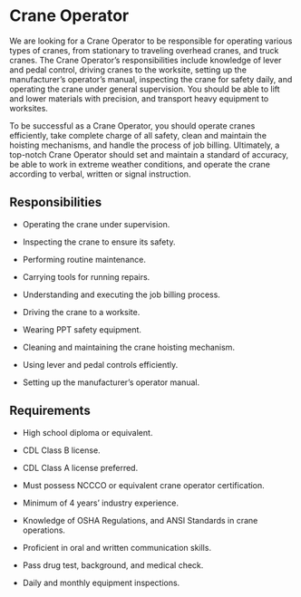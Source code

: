 # Crane Operator

We are looking for a Crane Operator to be responsible for operating various types of cranes, from stationary to traveling overhead cranes, and truck cranes. The Crane Operator’s responsibilities include knowledge of lever and pedal control, driving cranes to the worksite, setting up the manufacturer’s operator’s manual, inspecting the crane for safety daily, and operating the crane under general supervision. You should be able to lift and lower materials with precision, and transport heavy equipment to worksites.

To be successful as a Crane Operator, you should operate cranes efficiently, take complete charge of all safety, clean and maintain the hoisting mechanisms, and handle the process of job billing. Ultimately, a top-notch Crane Operator should set and maintain a standard of accuracy, be able to work in extreme weather conditions, and operate the crane according to verbal, written or signal instruction.

## Responsibilities

* Operating the crane under supervision.

* Inspecting the crane to ensure its safety.

* Performing routine maintenance.

* Carrying tools for running repairs.

* Understanding and executing the job billing process.

* Driving the crane to a worksite.

* Wearing PPT safety equipment.

* Cleaning and maintaining the crane hoisting mechanism.

* Using lever and pedal controls efficiently.

* Setting up the manufacturer’s operator manual.

## Requirements

* High school diploma or equivalent.

* CDL Class B license.

* CDL Class A license preferred.

* Must possess NCCCO or equivalent crane operator certification.

* Minimum of 4 years’ industry experience.

* Knowledge of OSHA Regulations, and ANSI Standards in crane operations.

* Proficient in oral and written communication skills.

* Pass drug test, background, and medical check.

* Daily and monthly equipment inspections.


